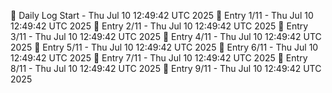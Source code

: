 📅 Daily Log Start - Thu Jul 10 12:49:42 UTC 2025
📌 Entry 1/11 - Thu Jul 10 12:49:42 UTC 2025
📌 Entry 2/11 - Thu Jul 10 12:49:42 UTC 2025
📌 Entry 3/11 - Thu Jul 10 12:49:42 UTC 2025
📌 Entry 4/11 - Thu Jul 10 12:49:42 UTC 2025
📌 Entry 5/11 - Thu Jul 10 12:49:42 UTC 2025
📌 Entry 6/11 - Thu Jul 10 12:49:42 UTC 2025
📌 Entry 7/11 - Thu Jul 10 12:49:42 UTC 2025
📌 Entry 8/11 - Thu Jul 10 12:49:42 UTC 2025
📌 Entry 9/11 - Thu Jul 10 12:49:42 UTC 2025
